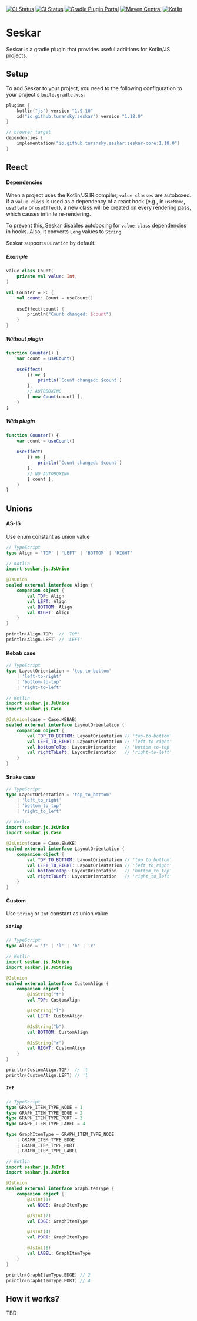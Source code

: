[![CI Status](https://github.com/turansky/seskar/workflows/CI/badge.svg)](https://github.com/turansky/seskar/actions)
[![CI Status](https://github.com/turansky/seskar/workflows/gradle%20plugin/badge.svg)](https://github.com/turansky/seskar/actions)
[![Gradle Plugin Portal](https://img.shields.io/gradle-plugin-portal/v/io.github.turansky.seskar?logo=gradle)](https://plugins.gradle.org/plugin/io.github.turansky.seskar)
[![Maven Central](https://img.shields.io/maven-central/v/io.github.turansky.seskar/seskar-core?logo=apache-maven)](https://mvnrepository.com/artifact/io.github.turansky.seskar/seskar-core)
[![Kotlin](https://img.shields.io/badge/kotlin-1.9.10-blue.svg?logo=kotlin)](http://kotlinlang.org)

# Seskar

Seskar is a gradle plugin that provides useful additions for Kotlin/JS projects. 

## Setup

To add Seskar to your project, you need to the following configuration to your project's `build.gradle.kts`:

```kotlin
plugins {
    kotlin("js") version "1.9.10"
    id("io.github.turansky.seskar") version "1.18.0"
}

// browser target
dependencies {
    implementation("io.github.turansky.seskar:seskar-core:1.18.0")
}
```

## React

#### Dependencies

When a project uses the Kotlin/JS IR compiler, `value classes` are autoboxed. If a `value class` is used as a dependency
of a react hook (e.g., in `useMemo`, `useState` or `useEffect`), a new class will be created on every rendering pass,
which causes infinite re-rendering.

To prevent this, Seskar disables autoboxing for `value class` dependencies in hooks.
Also, it converts `Long` values to `String`.

Seskar supports `Duration` by default.

##### Example

```kotlin
value class Count(
    private val value: Int,
)

val Counter = FC {
    val count: Count = useCount()
    
    useEffect(count) {
        println("Count changed: $count")
    }
}
```

##### Without plugin

```javascript
function Counter() { 
    var count = useCount()
    
    useEffect(
        () => {
            println(`Count changed: $count`)
        },
        // AUTOBOXING
        [ new Count(count) ],
    )
}
```

##### With plugin

```javascript
function Counter() { 
    var count = useCount()
    
    useEffect(
        () => {
            println(`Count changed: $count`)
        },
        // NO AUTOBOXING
        [ count ],
    )
}
```

## Unions

#### AS-IS

Use enum constant as union value

```typescript
// TypeScript
type Align = 'TOP' | 'LEFT' | 'BOTTOM' | 'RIGHT'
```

```kotlin
// Kotlin
import seskar.js.JsUnion

@JsUnion
sealed external interface Align {
    companion object {
        val TOP: Align
        val LEFT: Align
        val BOTTOM: Align
        val RIGHT: Align
    }
}

println(Align.TOP)  // 'TOP'
println(Align.LEFT) // 'LEFT'
```

#### Kebab case

```typescript
// TypeScript
type LayoutOrientation = 'top-to-bottom' 
    | 'left-to-right'
    | 'bottom-to-top'
    | 'right-to-left'
```

```kotlin
// Kotlin
import seskar.js.JsUnion
import seskar.js.Case

@JsUnion(case = Case.KEBAB)
sealed external interface LayoutOrientation {
    companion object {
        val TOP_TO_BOTTOM: LayoutOrientation // 'top-to-bottom'
        val LEFT_TO_RIGHT: LayoutOrientation // 'left-to-right'
        val bottomToTop: LayoutOrientation   // 'bottom-to-top'
        val rightToLeft: LayoutOrientation   // 'right-to-left'
    }
}
```

#### Snake case

```typescript
// TypeScript
type LayoutOrientation = 'top_to_bottom' 
    | 'left_to_right'
    | 'bottom_to_top'
    | 'right_to_left'
```

```kotlin
// Kotlin
import seskar.js.JsUnion
import seskar.js.Case

@JsUnion(case = Case.SNAKE)
sealed external interface LayoutOrientation {
    companion object {
        val TOP_TO_BOTTOM: LayoutOrientation // 'top_to_bottom'
        val LEFT_TO_RIGHT: LayoutOrientation // 'left_to_right'
        val bottomToTop: LayoutOrientation   // 'bottom_to_top'
        val rightToLeft: LayoutOrientation   // 'right_to_left'
    }
}
```

#### Custom

Use `String` or `Int` constant as union value

##### `String`

```typescript
// TypeScript
type Align = 't' | 'l' | 'b' | 'r'
```

```kotlin
// Kotlin
import seskar.js.JsUnion
import seskar.js.JsString

@JsUnion
sealed external interface CustomAlign {
    companion object {
        @JsString("t")
        val TOP: CustomAlign

        @JsString("l")
        val LEFT: CustomAlign

        @JsString("b")
        val BOTTOM: CustomAlign

        @JsString("r")
        val RIGHT: CustomAlign
    }
}

println(CustomAlign.TOP)  // 't'
println(CustomAlign.LEFT) // 'l'
```

##### `Int`

```typescript
// TypeScript
type GRAPH_ITEM_TYPE_NODE = 1
type GRAPH_ITEM_TYPE_EDGE = 2
type GRAPH_ITEM_TYPE_PORT = 3
type GRAPH_ITEM_TYPE_LABEL = 4

type GraphItemType = GRAPH_ITEM_TYPE_NODE
    | GRAPH_ITEM_TYPE_EDGE
    | GRAPH_ITEM_TYPE_PORT
    | GRAPH_ITEM_TYPE_LABEL
```

```kotlin
// Kotlin
import seskar.js.JsInt
import seskar.js.JsUnion

@JsUnion
sealed external interface GraphItemType {
    companion object {
        @JsInt(1)
        val NODE: GraphItemType

        @JsInt(2)
        val EDGE: GraphItemType

        @JsInt(4)
        val PORT: GraphItemType

        @JsInt(8)
        val LABEL: GraphItemType
    }
}

println(GraphItemType.EDGE) // 2
println(GraphItemType.PORT) // 4
```

## How it works?

TBD
